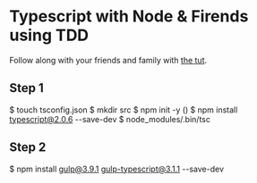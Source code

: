 # Typescript with Node & Firends using TDD

Follow along with your friends and family with [the tut](http://mherman.org/blog/2016/11/05/developing-a-restful-api-with-node-and-typescript/#.WC7TEqJ96Rt).


## Step 1

$ touch tsconfig.json
$ mkdir src
$ npm init -y
()
$ npm install typescript@2.0.6 --save-dev
$ node_modules/.bin/tsc


## Step 2

$ npm install gulp@3.9.1 gulp-typescript@3.1.1 --save-dev
